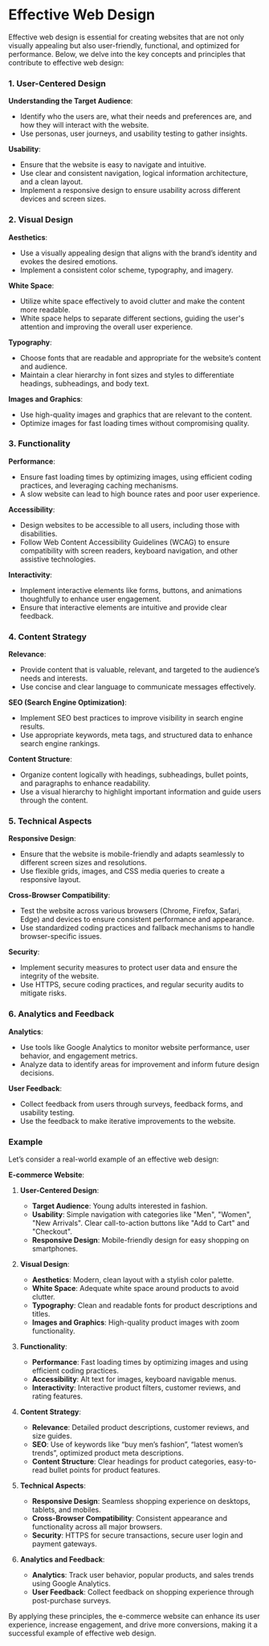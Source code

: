 # Effective Web Design

Effective web design is essential for creating websites that are not only visually appealing but also user-friendly, functional, and optimized for performance. Below, we delve into the key concepts and principles that contribute to effective web design:

### 1. **User-Centered Design**

**Understanding the Target Audience**:
- Identify who the users are, what their needs and preferences are, and how they will interact with the website.
- Use personas, user journeys, and usability testing to gather insights.

**Usability**:
- Ensure that the website is easy to navigate and intuitive. 
- Use clear and consistent navigation, logical information architecture, and a clean layout.
- Implement a responsive design to ensure usability across different devices and screen sizes.

### 2. **Visual Design**

**Aesthetics**:
- Use a visually appealing design that aligns with the brand’s identity and evokes the desired emotions.
- Implement a consistent color scheme, typography, and imagery.

**White Space**:
- Utilize white space effectively to avoid clutter and make the content more readable.
- White space helps to separate different sections, guiding the user's attention and improving the overall user experience.

**Typography**:
- Choose fonts that are readable and appropriate for the website’s content and audience.
- Maintain a clear hierarchy in font sizes and styles to differentiate headings, subheadings, and body text.

**Images and Graphics**:
- Use high-quality images and graphics that are relevant to the content.
- Optimize images for fast loading times without compromising quality.

### 3. **Functionality**

**Performance**:
- Ensure fast loading times by optimizing images, using efficient coding practices, and leveraging caching mechanisms.
- A slow website can lead to high bounce rates and poor user experience.

**Accessibility**:
- Design websites to be accessible to all users, including those with disabilities.
- Follow Web Content Accessibility Guidelines (WCAG) to ensure compatibility with screen readers, keyboard navigation, and other assistive technologies.

**Interactivity**:
- Implement interactive elements like forms, buttons, and animations thoughtfully to enhance user engagement.
- Ensure that interactive elements are intuitive and provide clear feedback.

### 4. **Content Strategy**

**Relevance**:
- Provide content that is valuable, relevant, and targeted to the audience’s needs and interests.
- Use concise and clear language to communicate messages effectively.

**SEO (Search Engine Optimization)**:
- Implement SEO best practices to improve visibility in search engine results.
- Use appropriate keywords, meta tags, and structured data to enhance search engine rankings.

**Content Structure**:
- Organize content logically with headings, subheadings, bullet points, and paragraphs to enhance readability.
- Use a visual hierarchy to highlight important information and guide users through the content.

### 5. **Technical Aspects**

**Responsive Design**:
- Ensure that the website is mobile-friendly and adapts seamlessly to different screen sizes and resolutions.
- Use flexible grids, images, and CSS media queries to create a responsive layout.

**Cross-Browser Compatibility**:
- Test the website across various browsers (Chrome, Firefox, Safari, Edge) and devices to ensure consistent performance and appearance.
- Use standardized coding practices and fallback mechanisms to handle browser-specific issues.

**Security**:
- Implement security measures to protect user data and ensure the integrity of the website.
- Use HTTPS, secure coding practices, and regular security audits to mitigate risks.

### 6. **Analytics and Feedback**

**Analytics**:
- Use tools like Google Analytics to monitor website performance, user behavior, and engagement metrics.
- Analyze data to identify areas for improvement and inform future design decisions.

**User Feedback**:
- Collect feedback from users through surveys, feedback forms, and usability testing.
- Use the feedback to make iterative improvements to the website.

### Example

Let’s consider a real-world example of an effective web design:

**E-commerce Website**:
1. **User-Centered Design**:
   - **Target Audience**: Young adults interested in fashion.
   - **Usability**: Simple navigation with categories like "Men", "Women", "New Arrivals". Clear call-to-action buttons like "Add to Cart" and "Checkout".
   - **Responsive Design**: Mobile-friendly design for easy shopping on smartphones.

2. **Visual Design**:
   - **Aesthetics**: Modern, clean layout with a stylish color palette.
   - **White Space**: Adequate white space around products to avoid clutter.
   - **Typography**: Clean and readable fonts for product descriptions and titles.
   - **Images and Graphics**: High-quality product images with zoom functionality.

3. **Functionality**:
   - **Performance**: Fast loading times by optimizing images and using efficient coding practices.
   - **Accessibility**: Alt text for images, keyboard navigable menus.
   - **Interactivity**: Interactive product filters, customer reviews, and rating features.

4. **Content Strategy**:
   - **Relevance**: Detailed product descriptions, customer reviews, and size guides.
   - **SEO**: Use of keywords like “buy men’s fashion”, “latest women’s trends”, optimized product meta descriptions.
   - **Content Structure**: Clear headings for product categories, easy-to-read bullet points for product features.

5. **Technical Aspects**:
   - **Responsive Design**: Seamless shopping experience on desktops, tablets, and mobiles.
   - **Cross-Browser Compatibility**: Consistent appearance and functionality across all major browsers.
   - **Security**: HTTPS for secure transactions, secure user login and payment gateways.

6. **Analytics and Feedback**:
   - **Analytics**: Track user behavior, popular products, and sales trends using Google Analytics.
   - **User Feedback**: Collect feedback on shopping experience through post-purchase surveys.

By applying these principles, the e-commerce website can enhance its user experience, increase engagement, and drive more conversions, making it a successful example of effective web design.